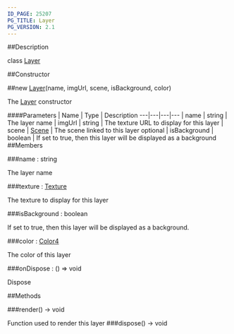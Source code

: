 ```yaml
---
ID_PAGE: 25207
PG_TITLE: Layer
PG_VERSION: 2.1
---
```

##Description

class [Layer](/classes/2.2/Layer)



##Constructor

##new [Layer](/classes/2.2/Layer)(name, imgUrl, scene, isBackground, color)

The [Layer](/classes/2.2/Layer) constructor

####Parameters
 | Name | Type | Description
---|---|---|---
 | name | string |  The layer name
 | imgUrl | string |  The texture URL to display for this layer
 | scene | [Scene](/classes/2.2/Scene) |  The scene linked to this layer
optional | isBackground | boolean |  If set to true, then this layer will be displayed as a background
##Members

###name : string

The layer name

###texture : [Texture](/classes/2.2/Texture)

The texture to display for this layer

###isBackground : boolean

If set to true, then this layer will be displayed as a background.

###color : [Color4](/classes/2.2/Color4)

The color of this layer

###onDispose : () =&gt; void

Dispose

##Methods

###render() &rarr; void

Function used to render this layer
###dispose() &rarr; void


